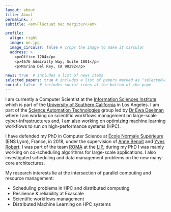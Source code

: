 ```yaml
---
layout: about
title: About
permalink: /
subtitle: <em>Fluctuat nec mergitur</em>

profile:
  align: right
  image: me.jpg
  image_circular: false # crops the image to make it circular
  address: >
    <p>Office 1204</p>
    <p>4676 Admiralty Way, Suite 1001</p>
    <p>Marina Del Rey, CA 90292</p>

news: true  # includes a list of news items
selected_papers: true # includes a list of papers marked as "selected={true}"
social: false  # includes social icons at the bottom of the page
---
```


I am currently a Computer Scientist at the [Information Sciences Institute](https://www.isi.edu/) which is part of the [University of Southern California](https://viterbischool.usc.edu/) in Los Angeles. I am part of the [Science Automation Technologies](https://scitech.isi.edu/) group led by [Dr Ewa Deelman](https://deelman.isi.edu/) where I am working on scientific workflows management on large-scale cyber-infrastructures and, I am also working on optimizing machine learning workflows to run on high-performance systems (HPC).

I have defended my PhD in Computer Science at [École Normale Supérieure](http://www.ens-lyon.fr/) (ENS Lyon), France, in 2018, under the supervision of [Anne Benoit](http://graal.ens-lyon.fr/~abenoit/)
and [Yves Robert](http://graal.ens-lyon.fr/~yrobert/).
I was part of the team [ROMA](http://www.ens-lyon.fr/LIP/ROMA/) at the [LIP](http://www.ens-lyon.fr/LIP/web-n/), during my PhD I was mainly working on co-scheduling algorithms for large-scale applications.
I also investigated scheduling and data management problems on the new many-core architectures.

My research interests lie at the intersection of parallel computing and resource management:
- Scheduling problems in HPC and distributed computing
- Resilience & reliability at Exascale
- Scientific workflows management
- Distributed Machine Learning on HPC systems
